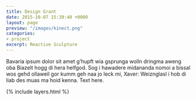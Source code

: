 ```yaml
---
title: Design Grant
date: 2015-10-07 15:39:40 +0000
layout: page
preview: "/images/kinect.png"
categories:
- project
excerpt: Reactive Sculpture
---
```



Bavaria ipsum dolor sit amet g’hupft wia gsprunga wolln dringma aweng oba Biazelt hogg di hera helfgod. Sog i hawadere midananda nomoi a bissal wos gehd ollaweil gor kumm geh naa jo leck mi, Xaver: Weiznglasl i hob di liab des muas ma hoid kenna. Text here.

</div>
</div>
{% include layers.html %}
<div class="row no-margin wrap-text padding-onlytop-lg">
<div class="col-md-12 padding-leftright-null">